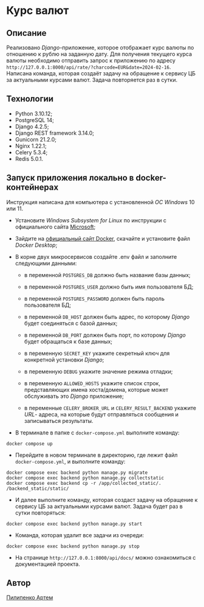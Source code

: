 # Курс валют

## Описание

Реализовано _Django_-приложение, которое отображает курс валюты по отношению к
рублю на заданную дату. Для получения текущего курса валюты необходимо
отправить запрос к приложению по адресу
`http://127.0.0.1:8000/api/rate/?charcode=EUR&date=2024-02-16`. Написана
команда, которая создаёт задачу на обращение к сервису ЦБ за актуальными
курсами валют. Задача повторяется раз в сутки.

## Технологии

- Python 3.10.12;
- PostgreSQL 14;
- Django 4.2.5;
- Django REST framework 3.14.0;
- Gunicorn 21.2.0;
- Nginx 1.22.1;
- Celery 5.3.4;
- Redis 5.0.1.

## Запуск приложения локально в docker-контейнерах

Инструкция написана для компьютера с установленной _ОС Windows_ 10 или 11.

- Установите _Windows Subsystem for Linux_ по инструкции с официального сайта
[Microsoft](https://learn.microsoft.com/ru-ru/windows/wsl/install);

- Зайдите на
[официальный сайт Docker](https://www.docker.com/products/docker-desktop/),
скачайте и установите файл _Docker Desktop_;

- В корне двух микросервисов создайте .env файл и заполните следующими данными:

  - в переменной `POSTGRES_DB` должно быть название базы данных;

  - в переменной `POSTGRES_USER` должно быть имя пользователя БД;

  - в переменной `POSTGRES_PASSWORD` должен быть пароль пользователя БД;

  - в переменной `DB_HOST` должен быть адрес, по которому _Django_ будет
  соединяться с базой данных;

  - в переменной `DB_PORT` должен быть порт, по которому _Django_ будет
  обращаться к базе данных;

  - в переменную `SECRET_KEY` укажите секретный ключ для конкретной установки
  _Django_;

  - в переменную `DEBUG` укажите значение режима отладки;

  - в переменную `ALLOWED_HOSTS` укажите список строк, представляющих имена
  хоста/домена, которые может обслуживать это _Django_ приложение;

  - в переменные `CELERY_BROKER_URL` и `CELERY_RESULT_BACKEND` укажите _URL_-
  адреса, на которые будут отправляться сообщения и записываться результаты.

- В терминале в папке с `docker-compose.yml` выполните команду:

```text
docker compose up
```

- Перейдите в новом терминале в директорию, где лежит файл
`docker-compose.yml`, и выполните команду:

```text
docker compose exec backend python manage.py migrate
docker compose exec backend python manage.py collectstatic
docker compose exec backend cp -r /app/collected_static/. /backend_static/static/
```

- И далее выполните команду, которая создаст задачу на обращение к сервису ЦБ
за актуальными курсами валют. Задача будет раз в сутки повторяться:

```text
docker compose exec backend python manage.py start
```

- Команда, которая удалит все задачи из очереди:

```text
docker compose exec backend python manage.py stop
```

- На странице `http://127.0.0.1:8000/api/docs/` можно ознакомиться с
документацией проекта.

## Автор

[Пилипенко Артем](https://github.com/p-artyom)
